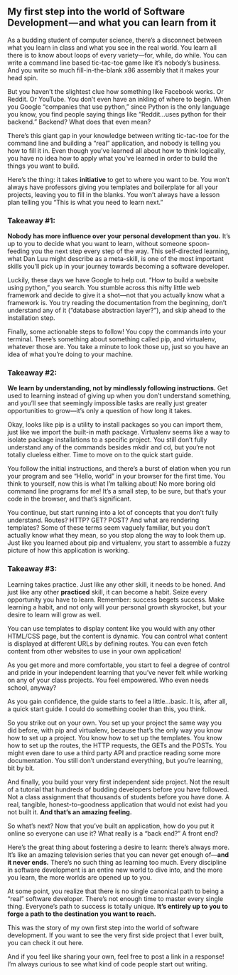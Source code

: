## My first step into the world of Software Development — and what you can learn from it

As a budding student of computer science, there’s a disconnect between what you learn in class and what you see in the real world. You learn all there is to know about loops of every variety—for, while, do while. You can write a command line based tic-tac-toe game like it’s nobody’s business. And you write so much fill-in-the-blank x86 assembly that it makes your head spin.

But you haven’t the slightest clue how something like Facebook works. Or Reddit. Or YouTube. You don’t even have an inkling of where to begin. When you Google “companies that use python,” since Python is the only language you know, you find people saying things like “Reddit…uses python for their backend.” Backend? What does that even mean?

There’s this giant gap in your knowledge between writing tic-tac-toe for the command line and building a “real” application, and nobody is telling you how to fill it in. Even though you’ve learned all about how to think logically, you have no idea how to apply what you’ve learned in order to build the things you want to build.

Here’s the thing: it takes **initiative** to get to where you want to be. You won’t always have professors giving you templates and boilerplate for all your projects, leaving you to fill in the blanks. You won’t always have a lesson plan telling you “This is what you need to learn next.”

### Takeaway #1:
**Nobody has more influence over your personal development than you.** It’s up to you to decide what you want to learn, without someone spoon-feeding you the next step every step of the way. This self-directed learning, what Dan Luu might describe as a meta-skill, is one of the most important skills you’ll pick up in your journey towards becoming a software developer.

Luckily, these days we have Google to help out. “How to build a website using python,” you search. You stumble across this nifty little web framework and decide to give it a shot—not that you actually know what a framework is. You try reading the documentation from the beginning, don’t understand any of it (“database abstraction layer?”), and skip ahead to the installation step.

Finally, some actionable steps to follow! You copy the commands into your terminal. There’s something about something called pip, and virtualenv, whatever those are. You take a minute to look those up, just so you have an idea of what you’re doing to your machine.

### Takeaway #2:
**We learn by understanding, not by mindlessly following instructions.** Get used to learning instead of giving up when you don’t understand something, and you’ll see that seemingly impossible tasks are really just greater opportunities to grow—it’s only a question of how long it takes.

Okay, looks like pip is a utility to install packages so you can import them, just like we import the built-in math package. Virtualenv seems like a way to isolate package installations to a specific project. You still don’t fully understand any of the commands besides mkdir and cd, but you‘re not totally clueless either. Time to move on to the quick start guide.

You follow the initial instructions, and there’s a burst of elation when you run your program and see “Hello, world” in your browser for the first time. You think to yourself, now this is what I’m talking about! No more boring old command line programs for me! It’s a small step, to be sure, but that’s your code in the browser, and that’s significant.

You continue, but start running into a lot of concepts that you don’t fully understand. Routes? HTTP? GET? POST? And what are rendering templates? Some of these terms seem vaguely familiar, but you don’t actually know what they mean, so you stop along the way to look them up. Just like you learned about pip and virtualenv, you start to assemble a fuzzy picture of how this application is working.

### Takeaway #3:
Learning takes practice. Just like any other skill, it needs to be honed. And just like any other **practiced** skill, it can become a habit. Seize every opportunity you have to learn. Remember: success begets success. Make learning a habit, and not only will your personal growth skyrocket, but your desire to learn will grow as well.

You can use templates to display content like you would with any other HTML/CSS page, but the content is dynamic. You can control what content is displayed at different URLs by defining routes. You can even fetch content from other websites to use in your own application!

As you get more and more comfortable, you start to feel a degree of control and pride in your independent learning that you’ve never felt while working on any of your class projects. You feel empowered. Who even needs school, anyway?

As you gain confidence, the guide starts to feel a little…basic. It is, after all, a quick start guide. I could do something cooler than this, you think.

So you strike out on your own. You set up your project the same way you did before, with pip and virtualenv, because that’s the only way you know how to set up a project. You know how to set up the templates. You know how to set up the routes, the HTTP requests, the GETs and the POSTs. You might even dare to use a third party API and practice reading some more documentation. You still don’t understand everything, but you’re learning, bit by bit.

And finally, you build your very first independent side project. Not the result of a tutorial that hundreds of budding developers before you have followed. Not a class assignment that thousands of students before you have done. A real, tangible, honest-to-goodness application that would not exist had you not built it. **And that’s an amazing feeling.**

So what’s next? Now that you’ve built an application, how do you put it online so everyone can use it? What really is a “back end?” A front end?

Here’s the great thing about fostering a desire to learn: there’s always more. It’s like an amazing television series that you can never get enough of—**and it never ends.** There’s no such thing as learning too much. Every discipline in software development is an entire new world to dive into, and the more you learn, the more worlds are opened up to you.

At some point, you realize that there is no single canonical path to being a “real” software developer. There’s not enough time to master every single thing. Everyone’s path to success is totally unique. **It’s entirely up to you to forge a path to the destination you want to reach.**

This was the story of my own first step into the world of software development. If you want to see the very first side project that I ever built, you can check it out here.

And if you feel like sharing your own, feel free to post a link in a response! I’m always curious to see what kind of code people start out writing.
